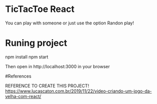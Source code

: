 # TicTacToe React 
You can play with someone or just use the option Randon play!

# Runing project 
npm install
npm start

Then open in http://localhost:3000 in your browser

#References

REFERENCE TO CREATE THIS PROJECT!
https://www.lucascaton.com.br/2019/11/22/video-criando-um-jogo-da-velha-com-react/
